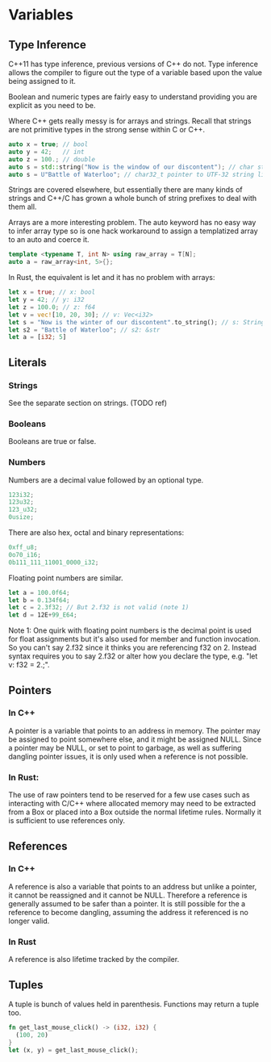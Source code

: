 # Variables

## Type Inference

C++11 has type inference, previous versions of C++ do not. Type inference allows the compiler to figure out the type of a variable based upon the value being assigned to it.

Boolean and numeric types are fairly easy to understand providing you are explicit as you need to be.

Where C++ gets really messy is for arrays and strings. Recall that strings are not primitive types in the strong sense within C or C++.

```c++
auto x = true; // bool
auto y = 42;   // int
auto z = 100.; // double
auto s = std::string("Now is the window of our discontent"); // char string
auto s = U"Battle of Waterloo"; // char32_t pointer to UTF-32 string literal
```

Strings are covered elsewhere, but essentially there are many kinds of strings and C++/C has grown a whole bunch of string prefixes to deal with them all.

Arrays are a more interesting problem. The auto keyword has no easy way to infer array type so is one hack workaround to assign a templatized array to an auto and coerce it.

```c++
template <typename T, int N> using raw_array = T[N];
auto a = raw_array<int, 5>{};
```

In Rust, the equivalent is let and it has no problem with arrays:

```rust
let x = true; // x: bool
let y = 42; // y: i32
let z = 100.0; // z: f64
let v = vec![10, 20, 30]; // v: Vec<i32>
let s = "Now is the winter of our discontent".to_string(); // s: String
let s2 = "Battle of Waterloo"; // s2: &str
let a = [i32; 5]
```

## Literals

### Strings

See the separate section on strings. (TODO ref)

### Booleans

Booleans are true or false.

### Numbers

Numbers are a decimal value followed by an optional type.

```rust
123i32;
123u32;
123_u32;
0usize;
```

There are also hex, octal and binary representations:

```rust
0xff_u8;
0o70_i16;
0b111_111_11001_0000_i32;
```

Floating point numbers are similar.

```rust
let a = 100.0f64;
let b = 0.134f64;
let c = 2.3f32; // But 2.f32 is not valid (note 1)
let d = 12E+99_E64;
```

Note 1: One quirk with floating point numbers is the decimal point is used for float assignments but it's also used for member and function invocation. So you can't say 2.f32 since it thinks you are referencing f32 on 2. Instead syntax requires you to say 2.f32 or alter how you declare the type, e.g. "let v: f32 = 2.;".

## Pointers

### In C++

A pointer is a variable that points to an address in memory. The pointer may be assigned to point somewhere else, and it might be assigned NULL. Since a pointer may be NULL, or set to point to garbage, as well as suffering dangling pointer issues, it is only used when a reference is not possible.

### In Rust:

The use of raw pointers tend to be reserved for a few use cases such as interacting with C/C++ where allocated memory may need to be extracted from a Box or placed into a Box outside the normal lifetime rules. Normally it is sufficient to use references only.

## References

### In C++
A reference is also a variable that points to an address but unlike a pointer, it cannot be reassigned and it cannot be NULL. Therefore a reference is generally assumed to be safer than a pointer. It is still possible for the a reference to become dangling, assuming the address it referenced is no longer valid.

### In Rust
A reference is also lifetime tracked by the compiler.

## Tuples

A tuple is bunch of values held in parenthesis. Functions may return a tuple too.

```rust
fn get_last_mouse_click() -> (i32, i32) {
  (100, 20)
}
let (x, y) = get_last_mouse_click();
```

